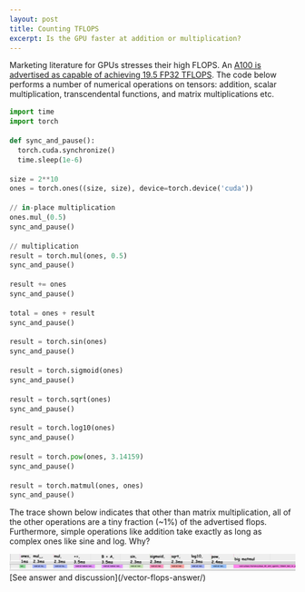 ```yaml
---
layout: post
title: Counting TFLOPS
excerpt: Is the GPU faster at addition or multiplication?
---
```


Marketing literature for GPUs stresses their high FLOPS. An [A100 is advertised as capable of
achieving 19.5 FP32 TFLOPS](https://developer.nvidia.com/blog/nvidia-ampere-architecture-in-depth/).
The code below performs a number of numerical operations on tensors: addition, scalar
multiplication, transcendental functions, and matrix multiplications etc.

``` python
import time
import torch

def sync_and_pause():
  torch.cuda.synchronize()
  time.sleep(1e-6)

size = 2**10
ones = torch.ones((size, size), device=torch.device('cuda'))

// in-place multiplication
ones.mul_(0.5)
sync_and_pause()

// multiplication
result = torch.mul(ones, 0.5)
sync_and_pause()

result += ones
sync_and_pause()

total = ones + result
sync_and_pause()

result = torch.sin(ones)
sync_and_pause()

result = torch.sigmoid(ones)
sync_and_pause()

result = torch.sqrt(ones)
sync_and_pause()

result = torch.log10(ones)
sync_and_pause()

result = torch.pow(ones, 3.14159)
sync_and_pause()

result = torch.matmul(ones, ones)
sync_and_pause()
```

The trace shown below indicates that other than matrix multiplication, all of the other operations
are a tiny fraction (~1%) of the advertised flops. Furthermore, simple operations like addition take
exactly as long as complex ones like sine and log. Why?

<a href = "/vector_flops/assorted_flops.jpg">
  <img src= "/vector_flops/assorted_flops.jpg" text="vector flops trace">
</a>

<br>
[See answer and discussion](/vector-flops-answer/)
